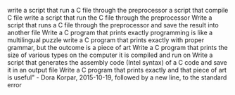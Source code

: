 write a script that run a C file through the preprocessor
a script that compile C file
write a script that run the C file through the preprocessor
Write a script that runs a C file through the preprocessor and save the result into another file
Write a C program that prints exactly programming is like a multilingual puzzle
write a C program that prints exactly with proper grammar, but the outcome is a piece of art
Write a C program that prints the size of various types on the computer it is compiled and run on
Write a script that generates the assembly code (Intel syntax) of a C code and save it in an output file
Write a C program that prints exactly and that piece of art is useful" - Dora Korpar, 2015-10-19, followed by a new line, to the standard error
